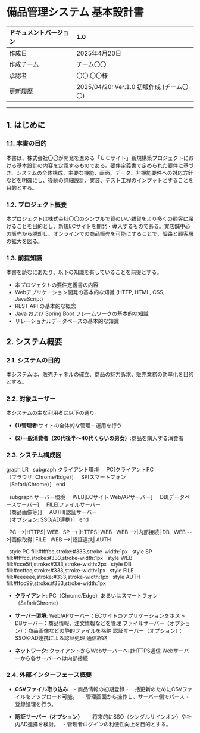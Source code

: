 # 備品管理システム 基本設計書

| ドキュメントバージョン | 1.0                                    |
| :------------------- | :------------------------------------- |
| 作成日               | 2025年4月20日                           |
| 作成チーム           | チーム〇〇                               |
| 承認者               | 〇〇 〇〇様                              |
| 更新履歴             | 2025/04/20: Ver.1.0 初版作成 (チーム〇〇) |

---

## 1. はじめに

### 1.1. 本書の目的

本書は、株式会社〇〇が開発を進める「ＥＣサイト」新規構築プロジェクトにおける基本設計の内容を定義するものである。要件定義書で定められた要件に基づき、システムの全体構成、主要な機能、画面、データ、非機能要件への対応方針などを明確にし、後続の詳細設計、実装、テスト工程のインプットとすることを目的とする。

### 1.2. プロジェクト概要

本プロジェクトは株式会社〇〇のシンプルで質のいい雑貨をより多くの顧客に届けることを目的とし、新規ECサイトを開発・導入するものである。実店舗中心の販売から脱却し、オンラインでの商品販売を可能にすることで、販路と顧客層の拡大を図る。

### 1.3. 前提知識

本書を読むにあたり、以下の知識を有していることを前提とする。

- 本プロジェクトの要件定義書の内容
- Webアプリケーション開発の基本的な知識 (HTTP, HTML, CSS, JavaScript)
- REST API の基本的な概念
- Java および Spring Boot フレームワークの基本的な知識
- リレーショナルデータベースの基本的な知識


## 2. システム概要

### 2.1. システムの目的

本システムは、販売チャネルの確立、商品の魅力訴求、販売業務の効率化を目的とする。


### 2.2. 対象ユーザー

本システムの主な利用者は以下の通り。

- **(1)管理者**:サイトの全体的な管理・運用を行う
  
- **(2)一般消費者（20代後半～40代くらいの男女）**:商品を購入する消費者


### 2.3. システム構成図

<div class="mermaid">
graph LR
  subgraph クライアント環境
    PC[クライアントPC<br>（ブラウザ: Chrome/Edge）]
    SP[スマートフォン<br>（Safari/Chrome）]
  end

  subgraph サーバー環境
    WEB[ECサイト Web/APサーバー]
    DB[データベースサーバー]
    FILE[ファイルサーバー<br>（商品画像等）]
    AUTH[認証サーバー<br>（オプション: SSO/AD連携）]
  end

  PC -->|HTTPS| WEB
  SP -->|HTTPS| WEB
  WEB -->|内部接続| DB
  WEB -->|画像取得| FILE
  WEB -->|認証連携| AUTH

  style PC fill:#ffffcc,stroke:#333,stroke-width:1px
  style SP fill:#ffffcc,stroke:#333,stroke-width:1px
  style WEB fill:#cce5ff,stroke:#333,stroke-width:2px
  style DB fill:#ccffcc,stroke:#333,stroke-width:1px
  style FILE fill:#eeeeee,stroke:#333,stroke-width:1px
  style AUTH fill:#ffcc99,stroke:#333,stroke-width:1px 
</div>

- **クライアント**: 
PC（Chrome/Edge）あるいはスマートフォン（Safari/Chrome）

- **サーバー環境**:
Web/APサーバー：ECサイトのアプリケーションをホスト
DBサーバー：商品情報、注文情報などを管理
ファイルサーバー（オプション）：商品画像などの静的ファイルを格納
認証サーバー（オプション）：SSOやAD連携による認証処理
通信経路

- **ネットワーク**:
クライアントからWebサーバーへはHTTPS通信
Webサーバーから各サーバーへは内部接続


### 2.4. 外部インターフェース概要

- **CSVファイル取り込み**  
  - 商品情報の初期登録・一括更新のためにCSVファイルをアップロード可能。
  - 管理画面から操作し、サーバー側でパース・登録処理を行う。

- **認証サーバー（オプション）**  
  - 将来的にSSO（シングルサインオン）や社内AD連携を検討。
  - 管理者ログインの利便性向上を目的とする。
